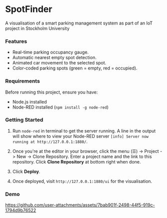 SpotFinder
==========

A visualisation of a smart parking management system as part of an IoT project in Stockholm University

### Features
- Real-time parking occupancy gauge.
- Automatic nearest empty spot detection.
- Animated car movement to the selected spot.
- Color-coded parking spots (green = empty, red = occupied).

### Requirements
Before running this project, ensure you have:
- Node.js installed
- Node-RED installed (`npm install -g node-red`)

### Getting Started
1. Run `node-red` in terminal to get the server running. A line in the output will show where to view your Node-RED server `[info] Server now running at http://127.0.0.1:1880/`.

2. Once you're at the editor in your browser, click the menu (☰) -> Project -> New -> Clone Repository. Enter a project name and the link to this repository. Click **Clone Repository** at bottom right when done.

3. Click **Deploy**.

4. Once deployed, visit `http://127.0.0.1:1880/ui` for the visualisation.

### Demo
https://github.com/user-attachments/assets/7bab901f-2498-44f5-919c-1794d9b76522







